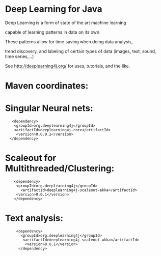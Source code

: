 Deep Learning for Java
=====================================

Deep Learning is a form of state of the art machine learning

capable of learning patterns in data on its own.

These patterns allow for time saving when doing data analysis,

trend discovery, and labeling of certain types of data (images, text, sound, time series,...)




See http://deeplearning4j.org/  for uses, tutorials, and the like.


Maven coordinates:
===========================


Singular Neural nets:
=========================
       
       <dependency>
        <groupId>org.deeplearning4j</groupId>
        <artifactId>deeplearning4j-core</artifactId>
         <version>0.0.0.2</version>
      </dependency>





Scaleout for Multithreaded/Clustering:
========================================
       
        <dependency>
         <groupId>org.deeplearning4j</groupId>
           <artifactId>deeplearning4j-scaleout-akka</artifactId>
         <version>0.0.1</version>
        </dependency>






Text analysis:
=======================

         <dependency>
           <groupId>org.deeplearning4j</groupId>
            <artifactId>deeplearning4j-scaleout-akka</artifactId>
             <version>0.0.1</version>
          </dependency>